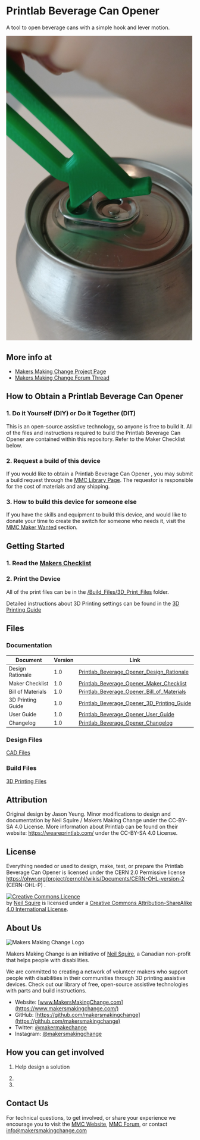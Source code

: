 # Printlab Beverage Can Opener
A tool to open beverage cans with a simple hook and lever motion.

<img src="Photos/Printlab_Can_Opener_Close-up.jpg" width="500" alt="Picture of Printlab Can Opener.">

## More info at
- [Makers Making Change Project Page](https://makersmakingchange.com/project/beverage-can-opener-from-printlab/)
- [Makers Making Change Forum Thread](https://makersmakingchange.com/forum/topic/printlab-beverage-can-opener/)


## How to Obtain a Printlab Beverage Can Opener
### 1. Do it Yourself (DIY) or Do it Together (DIT)

This is an open-source assistive technology, so anyone is free to build it. All of the files and instructions required to build the Printlab Beverage Can Opener are contained within this repository. Refer to the Maker Checklist below.

### 2. Request a build of this device

If you would like to obtain a Printlab Beverage Can Opener , you may submit a build request through the [MMC Library Page](https://makersmakingchange.com/project/beverage-can-opener-from-printlab/). The requestor is responsible for the cost of materials and any shipping.

### 3. How to build this device for someone else

If you have the skills and equipment to build this device, and would like to donate your time to create the switch for someone who needs it, visit the [MMC Maker Wanted](https://makersmakingchange.com/maker-wanted/) section.


## Getting Started

### 1. Read the [Makers Checklist](/Documentation/Printlab_Beverage_Opener_Maker_Checklist_V1.0.pdf)

### 2. Print the Device

All of the print files can be in the [/Build_Files/3D_Print_Files](/Build_Files/3D_Print_Files/) folder.

Detailed instructions about 3D Printing settings can be found in the [3D Printing Guide](/Documentation/Printlab_Beverage_Opener_3D_Printing_Guide_V1.0.pdf)

## Files
### Documentation
| Document             | Version | Link |
|----------------------|---------|------|
| Design Rationale     | 1.0     | [Printlab_Beverage_Opener_Design_Rationale](/Documentation/Printlab_Beverage_Can_Opener_Design_Rationale_V1.0.pdf)     |
| Maker Checklist      | 1.0     | [Printlab_Beverage_Opener_Maker_Checklist](/Documentation/Printlab_Beverage_Can_Opener_Maker_Checklist_V1.0.pdf)     |
| Bill of Materials    | 1.0     | [Printlab_Beverage_Opener_Bill_of_Materials](/Documentation/Printlab_Beverage_Can_Opener_BOM_V1.0.csv)     |
| 3D Printing Guide    | 1.0     | [Printlab_Beverage_Opener_3D_Printing_Guide](/Documentation/Printlab_Beverage_Can_Opener_3D_Printing_Guide_V1.0.pdf)     |
| User Guide           | 1.0     | [Printlab_Beverage_Opener_User_Guide](/Documentation/Printlab_Beverage_Can_Opener_User_Guide_V1.0.pdf)    |
| Changelog            | 1.0     | [Printlab_Beverage_Opener_Changelog](/Documentation/Printlab_Beverage_Can_Opener_Changelog_V1.0.pdf)     |

### Design Files
[CAD Files](/Design_Files)

### Build Files
[3D Printing Files](/Build_Files/3D_Print_Files)

## Attribution
Original design by Jason Yeung.
Minor modifications to design and documentation by Neil Squire / Makers Making Change under the CC-BY-SA 4.0 License.
More information about Printlab can be found on their website: https://weareprintlab.com/  under the CC-BY-SA 4.0 License.


## License
Everything needed or used to design, make, test, or prepare the Printlab Beverage Can Opener is licensed under the CERN 2.0 Permissive license <https://ohwr.org/project/cernohl/wikis/Documents/CERN-OHL-version-2> (CERN-OHL-P) . 


<a rel="license" href="http://creativecommons.org/licenses/by-sa/4.0/"><img alt="Creative Commons Licence" style="border-width:0" src="https://i.creativecommons.org/l/by-sa/4.0/88x31.png" /></a><br /><span xmlns:dct="http://purl.org/dc/terms/" property="dct:title"><Device-Name></span> by <a xmlns:cc="http://creativecommons.org/ns#" href="www.makersmakingchange.com" property="cc:attributionName" rel="cc:attributionURL">Neil Squire</a> is licensed under a <a rel="license" href="http://creativecommons.org/licenses/by-sa/4.0/">Creative Commons Attribution-ShareAlike 4.0 International License</a>.




## About Us
<img src="https://www.makersmakingchange.com/wp-content/uploads/logo/mmc_logo.svg" width="500" alt="Makers Making Change Logo">

Makers Making Change is an initiative of [Neil Squire](https://www.neilsquire.ca/), a Canadian non-profit that helps people with disabilities.

We are committed to creating a network of volunteer makers who support people with disabilities in their communities through 3D printing assistive devices. Check out our library of free, open-source assistive technologies with parts and build instructions.

 - Website: [www.MakersMakingChange.com](https://www.makersmakingchange.com/)
 - GitHub: [https://github.com/makersmakingchange](https://github.com/makersmakingchange)
 - Twitter: [@makermakechange](https://twitter.com/makermakechange)
 - Instagram: [@makersmakingchange](https://www.instagram.com/makersmakingchange)

## How you can get involved
1. Help design a solution 

1. 
3.


## Contact Us

For technical questions, to get involved, or share your experience we encourage you to visit the [MMC Website](https://www.makersmakingchange.com/), [MMC Forum](https://makersmakingchange.com/forum), or contact info@makersmakingchange.com
